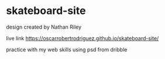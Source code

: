 # skateboard-site
design created by Nathan Riley

live link https://oscarrobertrodriguez.github.io/skateboard-site/

practice with my web skills using psd from dribble
